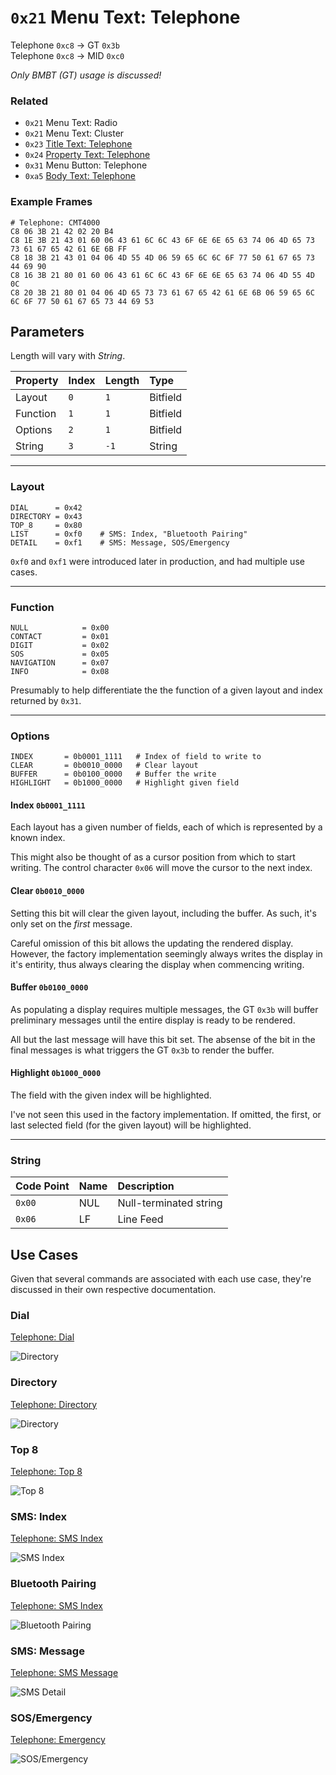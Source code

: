 # `0x21` Menu Text: Telephone

Telephone `0xc8` → GT `0x3b`  
Telephone `0xc8` → MID `0xc0`

*Only BMBT (GT) usage is discussed!*

### Related

- `0x21` Menu Text: Radio
- `0x21` Menu Text: Cluster
- `0x23` [Title Text: Telephone](23.md)
- `0x24` [Property Text: Telephone](24.md)
- `0x31` Menu Button: Telephone
- `0xa5` [Body Text: Telephone](a5.md)

### Example Frames
    
    # Telephone: CMT4000
    C8 06 3B 21 42 02 20 B4
    C8 1E 3B 21 43 01 60 06 43 61 6C 6C 43 6F 6E 6E 65 63 74 06 4D 65 73 73 61 67 65 42 61 6E 6B FF
    C8 18 3B 21 43 01 04 06 4D 55 4D 06 59 65 6C 6C 6F 77 50 61 67 65 73 44 69 90
    C8 16 3B 21 80 01 60 06 43 61 6C 6C 43 6F 6E 6E 65 63 74 06 4D 55 4D 0C
    C8 20 3B 21 80 01 04 06 4D 65 73 73 61 67 65 42 61 6E 6B 06 59 65 6C 6C 6F 77 50 61 67 65 73 44 69 53

<!--
    # MID (Telephone: ULF)
    C8 19 C0 21 40 00 60 06 20 20 44 49 41 4C 20 20 06 20 20 44 49 52 2E 20 20 00 61
    C8 19 C0 21 40 00 44 06 4E 4F 54 45 20 50 41 44 06 20 20 53 4F 53 20 20 20 00 3E
    C8 18 C0 21 40 00 08 06 20 20 20 20 20 20 20 20 06 AE AE 20 20 20 20 AD 00 D4
-->

## Parameters

Length will vary with *String*.

Property|Index|Length|Type
:-------|:----|:-----|:---
Layout|`0`|`1`|Bitfield
Function|`1`|`1`|Bitfield
Options|`2`|`1`|Bitfield
String|`3`|`-1`|String

---

### Layout
    
    DIAL      = 0x42
    DIRECTORY = 0x43
    TOP_8     = 0x80
    LIST      = 0xf0    # SMS: Index, "Bluetooth Pairing"
    DETAIL    = 0xf1    # SMS: Message, SOS/Emergency

`0xf0` and `0xf1` were introduced later in production, and had multiple use cases.

---

### Function
    
    NULL            = 0x00
    CONTACT         = 0x01
    DIGIT           = 0x02
    SOS             = 0x05
    NAVIGATION      = 0x07
    INFO            = 0x08

Presumably to help differentiate the the function of a given layout and index returned by `0x31`.

---

### Options

    INDEX       = 0b0001_1111   # Index of field to write to
    CLEAR       = 0b0010_0000   # Clear layout
    BUFFER      = 0b0100_0000   # Buffer the write
    HIGHLIGHT   = 0b1000_0000   # Highlight given field

#### Index `0b0001_1111`

Each layout has a given number of fields, each of which is represented by a known index.

This might also be thought of as a cursor position from which to start writing. The control character `0x06` will move the cursor to the next index.

#### Clear `0b0010_0000`

Setting this bit will clear the given layout, including the buffer. As such, it's only set on the *first* message.

Careful omission of this bit allows the updating the rendered display. However, the factory implementation seemingly always writes the display in it's entirity, thus always clearing the display when commencing writing.

#### Buffer `0b0100_0000`

As populating a display requires multiple messages, the GT `0x3b` will buffer preliminary messages until the entire display is ready to be rendered.

All but the last message will have this bit set. The absense of the bit in the final messages is what triggers the GT `0x3b` to render the buffer.

#### Highlight `0b1000_0000`

The field with the given index will be highlighted.

I've not seen this used in the factory implementation. If omitted, the first, or last selected field (for the given layout) will be highlighted.

---

### String

Code Point|Name|Description
:--|:--|:--
`0x00`|NUL|Null-terminated string
`0x06`|LF|Line Feed
    
## Use Cases

Given that several commands are associated with each use case, they're discussed in their own respective documentation.

### Dial

[Telephone: Dial](dial.md)

![Directory](21/42.JPG)

### Directory

[Telephone: Directory](directory.md)

![Directory](21/43.JPG)

### Top 8

[Telephone: Top 8](top_8.md)

![Top 8](21/80.JPG)

### SMS: Index

[Telephone: SMS Index](list.md)

![SMS Index](21/f0.jpeg)

### Bluetooth Pairing

[Telephone: SMS Index](list.md)

![Bluetooth Pairing](21/reference_pairing.jpg)

### SMS: Message

[Telephone: SMS Message](detail.md)

![SMS Detail](21/f1.jpeg)

### SOS/Emergency

[Telephone: Emergency](detail.md)

![SOS/Emergency](sms/sms_emergency.jpg)